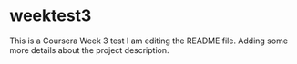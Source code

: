 # weektest3
This is a Coursera Week 3 test
I am editing the README file. Adding some more details about the project description.

